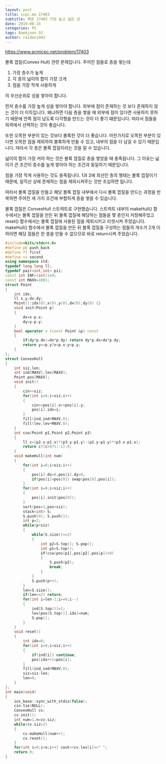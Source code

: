 ```yaml
---
layout: post
title: icpc.me 17403
subtitle: 백준 17403 가장 높고 넓은 성
date: 2019-08-15
categories: PS
tags: Baekjoon OJ
author: raiden1943
---
```


<https://www.acmicpc.net/problem/17403>

볼록 껍질(Convex Hull) 관련 문제입니다. 주어진 점들로 층을 쌓는데

1. 가장 층수가 높게
2. 각 층의 넓이의 합이 가장 크게
3. 점을 가장 작게 사용하게

의 우선순위로 성을 쌓아야 합니다.

먼저 층수를 가장 높게 성을 쌓아야 합니다. 외부에 점이 존재하는 것 보다 존재하지 않는 것이 더 이득입니다. 왜냐하면 다음 층을 쌓을 때 외부에 점이 있다면 사용하지 못하기 때문에 안쪽 점이 남도록 다각형을 만드는 것이 더 좋기 떄문입니다. 따라서 점들을 외곽에서 선택하는 것이 좋습니다.

또한 오목한 부분이 있는 것보다 볼록한 것이 더 좋습니다. 마찬가지로 오목한 부분이 있다면 오목한 점을 제외하여 볼록하게 만들 수 있고, 내부의 점을 더 남길 수 있기 때문입니다. 따라서 각 층은 볼록 껍질이라는 것을 알 수 있습니다.

넓이의 합이 가장 커야 하는 것은 볼록 껍질로 층을 쌓았을 때 충족됩니다. 그 이유는 넓이가 큰 조건이 층수를 높게 쌓아야 하는 조건과 동일하기 때문입니다.

점을 가장 작게 사용하는 것도 충족됩니다. 1과 2에 최선인 층의 형태는 볼록 껍질이기 때문에, 일직선 상에 존재하는 점을 제외시켜주는 것만 조심하면 됩니다.

따라서 볼록 껍질을 만들고 해당 볼록 껍질 내부에서 다시 볼록 껍질을 만드는 과정을 반복하면 주어진 세 가지 조건에 부합하게 층을 쌓을 수 있습니다.

볼록 껍질은 ConvexHull 스트럭트로 구현했습니다. 스트럭트 내부의 makeHull() 함수에서는 볼록 껍질을 만든 뒤 볼록 껍질에 해당하는 점들을 몇 층인지 저장해주었고 reset() 함수에서는 볼록 껍질에 사용된 점을 제외시키고 리셋시켜 주었습니다. makeHull() 함수에서 볼록 껍질을 만든 뒤 볼록 껍질을 구성하는 점들의 개수가 2개 이하라면 해당 점들은 한 층을 만들 수 없으므로 바로 return시켜 주었습니다.

```cpp
#include<bits/stdc++.h>
#define pb push_back
#define ff first
#define ss second
using namespace std;
typedef long long ll;
typedef pair<int,int> pii;
const int INF=(int)1e9;
const int MAXV=1001;
struct Point
{
	int idx;
	ll x,y,dx,dy;
	Point():idx(0),x(0),y(0),dx(0),dy(0) {}
	void init(Point p)
	{
		dx=x-p.x;
		dy=y-p.y;
	}
	bool operator < (const Point &p) const
	{
		if(dy*p.dx!=dx*p.dy) return dy*p.dx<dx*p.dy;
		return y==p.y?x<p.x:y<p.y;
	}
};
struct ConvexHull
{
	int siz,len;
	int ind[MAXV],lev[MAXV];
	Point pos[MAXV];
	void init()
	{
		cin>>siz;
		for(int i=0;i<siz;i++)
		{
			cin>>pos[i].x>>pos[i].y;
			pos[i].idx=i;
		}
		fill(ind,ind+MAXV,0);
		fill(lev,lev+MAXV,0);
	}
	int ccw(Point p1,Point p2,Point p3)
	{
		ll c=(p2.x-p1.x)*(p3.y-p1.y)-(p2.y-p1.y)*(p3.x-p1.x);
		return c?(c>0?1:-1):0;
	}
	void makeHull(int num)
	{
		for(int i=0;i<siz;i++)
		{
			pos[i].dx=0,pos[i].dy=0;
			if(pos[i]<pos[0]) swap(pos[0],pos[i]);
		}
		for(int i=0;i<siz;i++)
		{
			pos[i].init(pos[0]);
		}
		sort(pos+1,pos+siz);
		stack<int> S;
		S.push(0); S.push(1);
		int p=2;
		while(p<siz)
		{
			while(S.size()>=2)
			{
				int p2=S.top(); S.pop();
				int p1=S.top();
				if(ccw(pos[p1],pos[p2],pos[p])>0)
				{
					S.push(p2);
					break;
				}
			}
			S.push(p++);
		}
		len=S.size();
		if(len<=2) return;
		for(int i=len-1;i>=0;i--)
		{
			ind[S.top()]=1;
			lev[pos[S.top()].idx]=num;
			S.pop();
		}
	}
	void reset()
	{
		int idx=0;
		for(int i=0;i<siz;i++)
		{
			if(ind[i]) continue;
			pos[idx++]=pos[i];
		}
		fill(ind,ind+MAXV,0);
		siz=siz-len;
		len=0;
	}
};
int main(void)
{
	ios_base::sync_with_stdio(false);
	cin.tie(NULL);
	ConvexHull cv;
	cv.init();
	int num=1,n=cv.siz;
	while(cv.siz>2)
	{
		cv.makeHull(num++);
		cv.reset();
	}
	for(int i=0;i<n;i++) cout<<cv.lev[i]<<" ";
	return 0;
}
```
